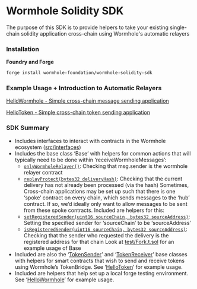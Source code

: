 # Wormhole Solidity SDK

The purpose of this SDK is to provide helpers to take your existing single-chain solidity application cross-chain using Wormhole's automatic relayers

### Installation

**Foundry and Forge**

```bash
forge install wormhole-foundation/wormhole-solidity-sdk
```

### Example Usage + Introduction to Automatic Relayers

[HelloWormhole - Simple cross-chain message sending application](https://github.com/wormhole-foundation/hello-wormhole)

[HelloToken - Simple cross-chain token sending application](https://github.com/wormhole-foundation/hello-token)

### SDK Summary

- Includes interfaces to interact with contracts in the Wormhole ecosystem ([src/interfaces](https://github.com/wormhole-foundation/wormhole-solidity-sdk/tree/main/src/interfaces))
- Includes the base class ‘Base’ with helpers for common actions that will typically need to be done within ‘receiveWormholeMessages’:
  - [`onlyWormholeRelayer()`](https://github.com/wormhole-foundation/wormhole-solidity-sdk/blob/main/src/WormholeRelayerSDK.sol#L26): Checking that msg.sender is the wormhole relayer contract
  - [`replayProtect(bytes32 deliveryHash)`](https://github.com/wormhole-foundation/wormhole-solidity-sdk/blob/main/src/WormholeRelayerSDK.sol#L31): Checking that the current delivery has not already been processed (via the hash)
    Sometimes, Cross-chain applications may be set up such that there is one ‘spoke’ contract on every chain, which sends messages to the ‘hub’ contract. If so, we’d ideally only want to allow messages to be sent from these spoke contracts. Included are helpers for this:
  - [`setRegisteredSender(uint16 sourceChain, bytes32 sourceAddress)`](https://github.com/wormhole-foundation/wormhole-solidity-sdk/blob/main/src/WormholeRelayerSDK.sol#L49): Setting the specified sender for ‘sourceChain’ to be ‘sourceAddress’
  - [`isRegisteredSender(uint16 sourceChain, bytes32 sourceAddress)`](https://github.com/wormhole-foundation/wormhole-solidity-sdk/blob/main/src/WormholeRelayerSDK.sol#L37): Checking that the sender who requested the delivery is the registered address for that chain
    Look at [test/Fork.t.sol](https://github.com/wormhole-foundation/wormhole-solidity-sdk/blob/main/test/Fork.t.sol#L16) for an example usage of Base
- Included are also the ‘[TokenSender](https://github.com/wormhole-foundation/wormhole-solidity-sdk/blob/main/src/WormholeRelayerSDK.sol#L79)’ and ‘[TokenReceiver](https://github.com/wormhole-foundation/wormhole-solidity-sdk/blob/main/src/WormholeRelayerSDK.sol#L186)’ base classes with helpers for smart contracts that wish to send and receive tokens using Wormhole’s TokenBridge. See ‘[HelloToken](https://github.com/wormhole-foundation/hello-token)’ for example usage.
- Included are helpers that help set up a local forge testing environment. See ‘[HelloWormhole](https://github.com/wormhole-foundation/hello-wormhole)’ for example usage.
